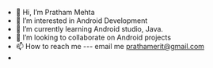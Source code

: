 - 👋 Hi, I’m Pratham Mehta
- 👀 I’m interested in Android Development
- 🌱 I’m currently learning Android studio, Java.
- 💞️ I’m looking to collaborate on Android projects
- 📫 How to reach me --- email me prathamerit@gmail.com
- 
<!---
pottatio/pottatio is a ✨ special ✨ repository because its `README.md` (this file) appears on your GitHub profile.
You can click the Preview link to take a look at your changes.
--->
